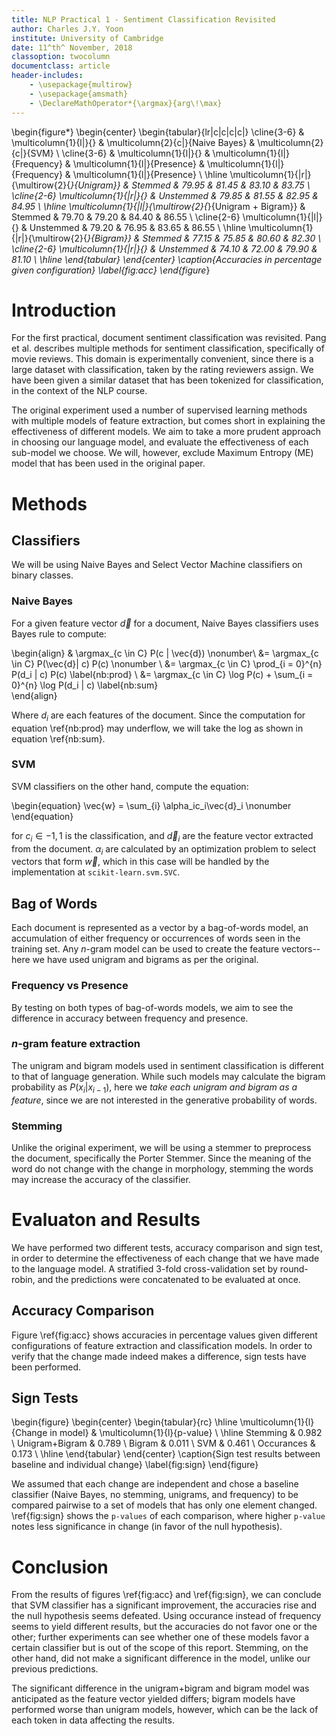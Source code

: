 ```yaml
---
title: NLP Practical 1 - Sentiment Classification Revisited
author: Charles J.Y. Yoon
institute: University of Cambridge
date: 11^th^ November, 2018
classoption: twocolumn
documentclass: article
header-includes:
	- \usepackage{multirow}
	- \usepackage{amsmath}
	- \DeclareMathOperator*{\argmax}{arg\!\max}
---
```


\begin{figure*}
\begin{center}
\begin{tabular}{lr|c|c|c|c|}
\cline{3-6}
 & \multicolumn{1}{l|}{} & \multicolumn{2}{c|}{Naive Bayes} & \multicolumn{2}{c|}{SVM} \\ \cline{3-6} 
 & \multicolumn{1}{l|}{} & \multicolumn{1}{l|}{Frequency} & \multicolumn{1}{l|}{Presence} & \multicolumn{1}{l|}{Frequency} & \multicolumn{1}{l|}{Presence} \\ \hline
\multicolumn{1}{|r|}{\multirow{2}{*}{Unigram}} & Stemmed & 79.95 & 81.45 & 83.10 & 83.75 \\ \cline{2-6} 
\multicolumn{1}{|r|}{} & Unstemmed & 79.85 & 81.55 & 82.95 & 84.95 \\ \hline
\multicolumn{1}{|l|}{\multirow{2}{*}{Unigram + Bigram}} & Stemmed & 79.70 & 79.20 & 84.40 & 86.55 \\ \cline{2-6} 
\multicolumn{1}{|l|}{} & Unstemmed & 79.20 & 76.95 & 83.65 & 86.55 \\ \hline
\multicolumn{1}{|r|}{\multirow{2}{*}{Bigram}} & Stemmed & 77.15 & 75.85 & 80.60 & 82.30 \\ \cline{2-6} 
\multicolumn{1}{|r|}{} & Unstemmed & 74.10 & 72.00 & 79.90 & 81.10 \\ \hline
\end{tabular}
\end{center}
\caption{Accuracies in percentage given configuration} \label{fig:acc}
\end{figure*}

# Introduction

For the first practical, document sentiment classification was revisited. Pang et al. describes multiple methods for sentiment classification, specifically of movie reviews. This domain is experimentally convenient, since there is a large dataset with classification, taken by the rating reviewers assign. We have been given a similar dataset that has been tokenized for classification, in the context of the NLP course.

The original experiment used a number of supervised learning methods with multiple models of feature extraction, but comes short in explaining the effectiveness of different models. We aim to take a more prudent approach in choosing our language model, and evaluate the effectiveness of each sub-model we choose. We will, however, exclude Maximum Entropy (ME) model that has been used in the original paper.

# Methods

## Classifiers

We will be using Naive Bayes and Select Vector Machine classifiers on binary classes.

### Naive Bayes

For a given feature vector $\vec{d}$ for a document, Naive Bayes classifiers uses Bayes rule to compute:

\begin{align}
	& \argmax_{c \in C} P(c | \vec{d}) \nonumber\\
	&= \argmax_{c \in C} P(\vec{d}| c) P(c) \nonumber \\
	&= \argmax_{c \in C} \prod_{i = 0}^{n} P(d_i | c) P(c)  \label{nb:prod} \\
	&= \argmax_{c \in C} \log P(c) + \sum_{i = 0}^{n} \log P(d_i | c) \label{nb:sum} 	
\end{align}

Where $d_i$ are each features of the document. Since the computation for equation \ref{nb:prod} may underflow, we will take the log as shown in equation \ref{nb:sum}.

### SVM

SVM classifiers on the other hand, compute the equation:

\begin{equation}
	\vec{w} = \sum_{i} \alpha_ic_i\vec{d}_i \nonumber
\end{equation}

for $c_i \in {-1, 1}$ is the classification, and $\vec{d}_i$ are the feature vector extracted from the document. $\alpha_i$ are calculated by an optimization problem to select vectors that form $\vec{w}$, which in this case will be handled by the implementation at `scikit-learn.svm.SVC`.

## Bag of Words

Each document is represented as a vector by a bag-of-words model, an accumulation of either frequency or occurrences of words seen in the training set. Any $n$-gram model can be used to create the feature vectors--here we have used unigram and bigrams as per the original.

### Frequency vs Presence

By testing on both types of bag-of-words models, we aim to see the difference in accuracy between frequency and presence.

### $n$-gram feature extraction

The unigram and bigram models used in sentiment classification is different to that of language generation. While such models may calculate the bigram probability as $P(x_i | x_{i-1})$, here we *take each unigram and bigram as a feature*, since we are not interested in the generative probability of words.

### Stemming

Unlike the original experiment, we will be using a stemmer to preprocess the document, specifically the Porter Stemmer. Since the meaning of the word do not change with the change in morphology, stemming the words may increase the accuracy of the classifier.

# Evaluaton and Results

We have performed two different tests, accuracy comparison and sign test, in order to determine the effectiveness of each change that we have made to the language model. A stratified 3-fold cross-validation set by round-robin, and the predictions were concatenated to be evaluated at once.

## Accuracy Comparison

Figure \ref{fig:acc} shows accuracies in percentage values given different configurations of feature extraction and classification models. In order to verify that the change made indeed makes a difference, sign tests have been performed.

## Sign Tests

\begin{figure}
\begin{center}
\begin{tabular}{rc}
\hline
\multicolumn{1}{l}{Change in model} & \multicolumn{1}{l}{p-value} \\ \hline
Stemming & 0.982 \\
Unigram+Bigram & 0.789 \\
Bigram & 0.011 \\
SVM & 0.461 \\
Occurances & 0.173 \\ \hline
\end{tabular}
\end{center}
\caption{Sign test results between baseline and individual change} \label{fig:sign}
\end{figure}

We assumed that each change are independent and chose a baseline classifier (Naive Bayes, no stemming, unigrams, and frequency) to be compared pairwise to a set of models that has only one element changed. \ref{fig:sign} shows the `p-values` of each comparison, where higher `p-value` notes less significance in change (in favor of the null hypothesis).

# Conclusion

From the results of figures \ref{fig:acc} and \ref{fig:sign}, we can conclude that SVM classifier has a significant improvement, the accuracies rise and the null hypothesis seems defeated. Using occurance instead of frequency seems to yield different results, but the accuracies do not favor one or the other; further experiments can see whether one of these models favor a certain classifier but is out of the scope of this report. Stemming, on the other hand, did not make a significant difference in the model, unlike our previous predictions.

The significant difference in the unigram+bigram and bigram model was anticipated as the feature vector yielded differs; bigram models have performed worse than unigram models, however, which can be the lack of each token in data affecting the results.


